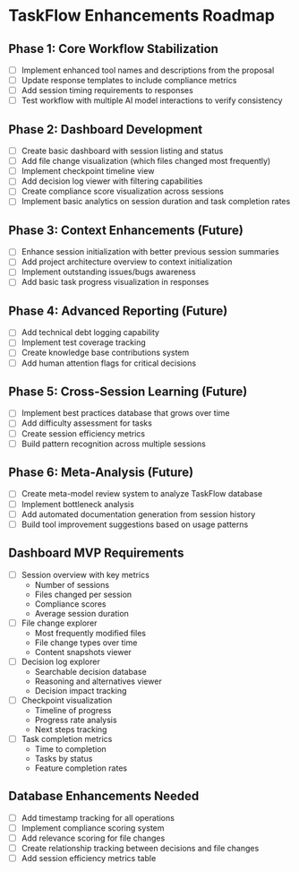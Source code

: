 # TaskFlow Enhancements Roadmap

## Phase 1: Core Workflow Stabilization

- [ ] Implement enhanced tool names and descriptions from the proposal
- [ ] Update response templates to include compliance metrics
- [ ] Add session timing requirements to responses
- [ ] Test workflow with multiple AI model interactions to verify consistency

## Phase 2: Dashboard Development

- [ ] Create basic dashboard with session listing and status
- [ ] Add file change visualization (which files changed most frequently)
- [ ] Implement checkpoint timeline view
- [ ] Add decision log viewer with filtering capabilities
- [ ] Create compliance score visualization across sessions
- [ ] Implement basic analytics on session duration and task completion rates

## Phase 3: Context Enhancements (Future)

- [ ] Enhance session initialization with better previous session summaries
- [ ] Add project architecture overview to context initialization
- [ ] Implement outstanding issues/bugs awareness
- [ ] Add basic task progress visualization in responses

## Phase 4: Advanced Reporting (Future)

- [ ] Add technical debt logging capability
- [ ] Implement test coverage tracking
- [ ] Create knowledge base contributions system
- [ ] Add human attention flags for critical decisions

## Phase 5: Cross-Session Learning (Future)

- [ ] Implement best practices database that grows over time
- [ ] Add difficulty assessment for tasks
- [ ] Create session efficiency metrics
- [ ] Build pattern recognition across multiple sessions

## Phase 6: Meta-Analysis (Future)

- [ ] Create meta-model review system to analyze TaskFlow database
- [ ] Implement bottleneck analysis
- [ ] Add automated documentation generation from session history
- [ ] Build tool improvement suggestions based on usage patterns

## Dashboard MVP Requirements

- [ ] Session overview with key metrics
  - Number of sessions
  - Files changed per session
  - Compliance scores
  - Average session duration
- [ ] File change explorer
  - Most frequently modified files
  - File change types over time
  - Content snapshots viewer
- [ ] Decision log explorer
  - Searchable decision database
  - Reasoning and alternatives viewer
  - Decision impact tracking
- [ ] Checkpoint visualization
  - Timeline of progress
  - Progress rate analysis
  - Next steps tracking
- [ ] Task completion metrics
  - Time to completion
  - Tasks by status
  - Feature completion rates

## Database Enhancements Needed

- [ ] Add timestamp tracking for all operations
- [ ] Implement compliance scoring system
- [ ] Add relevance scoring for file changes
- [ ] Create relationship tracking between decisions and file changes
- [ ] Add session efficiency metrics table